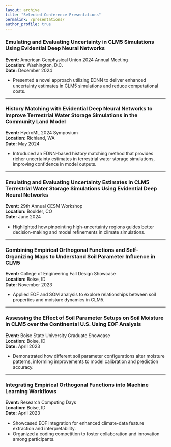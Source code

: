 ```yaml
---
layout: archive
title: "Selected Conference Presentations"
permalink: /presentations/
author_profile: true
---
```


### Emulating and Evaluating Uncertainty in CLM5 Simulations Using Evidential Deep Neural Networks  
**Event:** American Geophysical Union 2024 Annual Meeting  
**Location:** Washington, D.C.  
**Date:** December 2024  

- Presented a novel approach utilizing EDNN to deliver enhanced uncertainty estimates in CLM5 simulations and reduce computational costs.
---
### History Matching with Evidential Deep Neural Networks to Improve Terrestrial Water Storage Simulations in the Community Land Model  
**Event:** HydroML 2024 Symposium  
**Location:** Richland, WA  
**Date:** May 2024  

- Introduced an EDNN-based history matching method that provides richer uncertainty estimates in terrestrial water storage simulations, improving confidence in model outputs.
---
### Emulating and Evaluating Uncertainty Estimates in CLM5 Terrestrial Water Storage Simulations Using Evidential Deep Neural Networks  
**Event:** 29th Annual CESM Workshop  
**Location:** Boulder, CO  
**Date:** June 2024  

- Highlighted how pinpointing high-uncertainty regions guides better decision-making and model refinements in climate simulations.
---
### Combining Empirical Orthogonal Functions and Self-Organizing Maps to Understand Soil Parameter Influence in CLM5  
**Event:** College of Engineering Fall Design Showcase  
**Location:** Boise, ID  
**Date:** November 2023  

- Applied EOF and SOM analysis to explore relationships between soil properties and moisture dynamics in CLM5.
---
### Assessing the Effect of Soil Parameter Setups on Soil Moisture in CLM5 over the Continental U.S. Using EOF Analysis  
**Event:** Boise State University Graduate Showcase  
**Location:** Boise, ID  
**Date:** April 2023  

- Demonstrated how different soil parameter configurations alter moisture patterns, informing improvements to model calibration and prediction accuracy.
---
### Integrating Empirical Orthogonal Functions into Machine Learning Workflows  
**Event:** Research Computing Days  
**Location:** Boise, ID  
**Date:** April 2023  

- Showcased EOF integration for enhanced climate-data feature extraction and interpretability.  
- Organized a coding competition to foster collaboration and innovation among participants.

